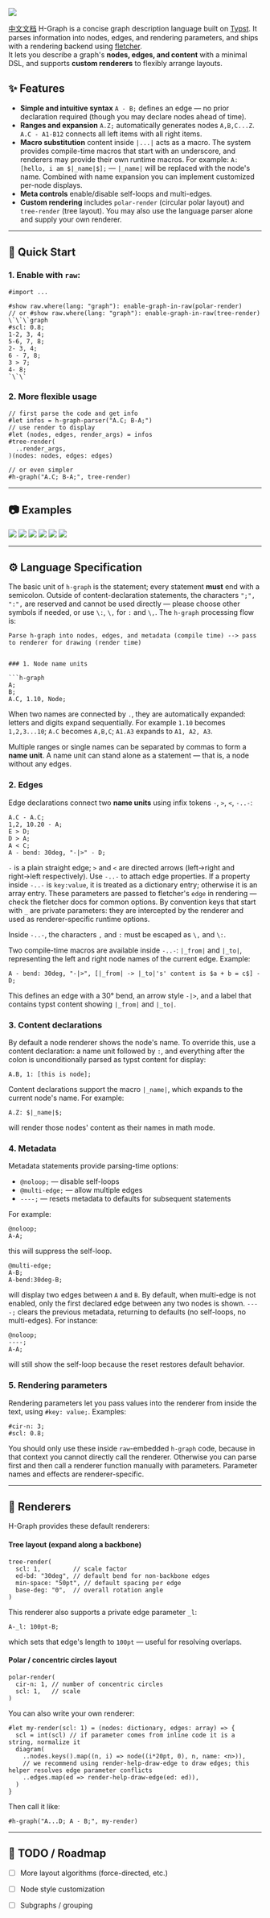 ![](./docs/img/logo.gif)

[中文文档](./docs/README-cn.md)
H-Graph is a concise graph description language built on [Typst](https://typst.app/). It parses information into nodes, edges, and rendering parameters, and ships with a rendering backend using [fletcher](https://typst.app/universe/package/fletcher).  
It lets you describe a graph's **nodes, edges, and content** with a minimal DSL, and supports **custom renderers** to flexibly arrange layouts.

## ✨ Features

* **Simple and intuitive syntax** `A - B;` defines an edge — no prior declaration required (though you may declare nodes ahead of time).
* **Ranges and expansion** `A.Z;` automatically generates nodes `A,B,C...Z`. `A.C - A1-B12` connects all left items with all right items.
* **Macro substitution** content inside `|...|` acts as a macro. The system provides compile-time macros that start with an underscore, and renderers may provide their own runtime macros. For example: `A: [hello, i am $|_name|$];` — `|_name|` will be replaced with the node's name. Combined with name expansion you can implement customized per-node displays.
* **Meta controls** enable/disable self-loops and multi-edges.
* **Custom rendering** includes `polar-render` (circular polar layout) and `tree-render` (tree layout). You may also use the language parser alone and supply your own renderer.

---
## 🚀 Quick Start

### 1. Enable with `raw`:
```typst
#import ...

#show raw.where(lang: "graph"): enable-graph-in-raw(polar-render)
// or #show raw.where(lang: "graph"): enable-graph-in-raw(tree-render)
\`\`\`graph
#scl: 0.8;
1-2, 3, 4;
5-6, 7, 8;
2- 3, 4;
6 - 7, 8;
3 > 7;
4- 8;
`\`\`

```

### 2. More flexible usage
```typst
// first parse the code and get info
#let infos = h-graph-parser("A.C; B-A;")
// use render to display
#let (nodes, edges, render_args) = infos
#tree-render(
  ..render_args,
)(nodes: nodes, edges: edges)

// or even simpler
#h-graph("A.C; B-A;", tree-render)
````

---

## 📷 Examples

![](./docs/img/demo1.png)
![](./docs/img/demo2.png)
![](./docs/img/demo3.png)
![](./docs/img/demo4.png)
![](./docs/img/demo5.png)
![](./docs/img/demo6.png)

---

## ⚙️ Language Specification

The basic unit of `h-graph` is the statement; every statement **must** end with a semicolon.
Outside of content-declaration statements, the characters `";", ":",` are reserved and cannot be used directly — please choose other symbols if needed, or use
`\:`, `\,` for `:` and `\,`.
The `h-graph` processing flow is:

```
Parse h-graph into nodes, edges, and metadata (compile time) --> pass to renderer for drawing (render time)

```
```

### 1. Node name units

```h-graph
A;
B;
A.C, 1.10, Node;
```

When two names are connected by `.`, they are automatically expanded: letters and digits expand sequentially.
For example `1.10` becomes `1,2,3...10`; `A.C` becomes `A,B,C`; `A1.A3` expands to `A1, A2, A3`.

Multiple ranges or single names can be separated by commas to form a **name unit**.
A name unit can stand alone as a statement — that is, a node without any edges.

### 2. Edges

Edge declarations connect two **name units** using infix tokens `-`, `>`, `<`, `-..-`:

```
A.C - A.C;
1,2, 10.20 - A;
E > D;
D > A;
A < C;
A - bend: 30deg, "-|>" - D;
```

`-` is a plain straight edge; `>` and `<` are directed arrows (left→right and right→left respectively).
Use `-..-` to attach edge properties. If a property inside `-..-` is `key:value`, it is treated as a dictionary entry; otherwise it is an array entry. These parameters are passed to fletcher's `edge` in rendering — check the fletcher docs for common options. By convention keys that start with `_` are private parameters: they are intercepted by the renderer and used as renderer-specific runtime options.

Inside `-..-`, the characters `,` and `:` must be escaped as `\,` and `\:`.

Two compile-time macros are available inside `-..-`: `|_from|` and `|_to|`, representing the left and right node names of the current edge. Example:

```
A - bend: 30deg, "-|>", [|_from| -> |_to|'s' content is $a + b = c$] - D;
```

This defines an edge with a 30° bend, an arrow style `-|>`, and a label that contains typst content showing `|_from|` and `|_to|`.

### 3. Content declarations

By default a node renderer shows the node's name. To override this, use a content declaration: a name unit followed by `:`, and everything after the colon is unconditionally parsed as typst content for display:

```
A.B, 1: [this is node];
```

Content declarations support the macro `|_name|`, which expands to the current node's name. For example:

```
A.Z: $|_name|$;
```

will render those nodes' content as their names in math mode.

### 4. Metadata

Metadata statements provide parsing-time options:

* `@noloop;` — disable self-loops
* `@multi-edge;` — allow multiple edges
* `----;` — resets metadata to defaults for subsequent statements

For example:

```
@noloop;
A-A;
```

this will suppress the self-loop.

```
@multi-edge;
A-B;
A-bend:30deg-B;
```

will display two edges between `A` and `B`. By default, when multi-edge is not enabled, only the first declared edge between any two nodes is shown.
`----;` clears the previous metadata, returning to defaults (no self-loops, no multi-edges). For instance:

```
@noloop;
----;
A-A;
```

will still show the self-loop because the reset restores default behavior.

### 5. Rendering parameters

Rendering parameters let you pass values into the renderer from inside the text, using `#key: value;`. Examples:

```
#cir-n: 3;
#scl: 0.8;
```

You should only use these inside `raw`-embedded `h-graph` code, because in that context you cannot directly call the renderer. Otherwise you can parse first and then call a renderer function manually with parameters. Parameter names and effects are renderer-specific.

---

## 🎨 Renderers

H-Graph provides these default renderers:

#### Tree layout (expand along a backbone)

```
tree-render(
  scl: 1,         // scale factor
  ed-bd: "30deg", // default bend for non-backbone edges
  min-space: "50pt", // default spacing per edge
  base-deg: "0",  // overall rotation angle
)
```

This renderer also supports a private edge parameter `_l`:

```h-graph
A-_l: 100pt-B;
```

which sets that edge's length to `100pt` — useful for resolving overlaps.

#### Polar / concentric circles layout

```
polar-render(
  cir-n: 1, // number of concentric circles
  scl: 1,   // scale
)
```

You can also write your own renderer:

```typst
#let my-render(scl: 1) = (nodes: dictionary, edges: array) => {
  scl = int(scl) // if parameter comes from inline code it is a string, normalize it
  diagram(
    ..nodes.keys().map((n, i) => node((i*20pt, 0), n, name: <n>)),
    // we recommend using render-help-draw-edge to draw edges; this helper resolves edge parameter conflicts
    ..edges.map(ed => render-help-draw-edge(ed: ed)), 
  )
}
```

Then call it like:

```typst
#h-graph("A...D; A - B;", my-render)
```

---

## 📌 TODO / Roadmap

* [ ] More layout algorithms (force-directed, etc.)
* [ ] Node style customization
* [ ] Subgraphs / grouping

